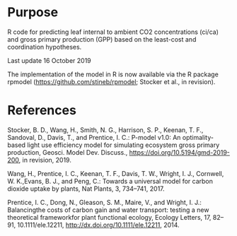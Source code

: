 
# Purpose

R code for predicting leaf internal to ambient CO2 concentrations (ci/ca) and gross primary production (GPP) based on the least-cost and coordination hypotheses. 

Last update 16 October 2019

The implementation of the model in R is now available via the R package rpmodel (https://github.com/stineb/rpmodel; Stocker et al., in revision). 

 
# References

Stocker, B. D., Wang, H., Smith, N. G., Harrison, S. P., Keenan, T. F., Sandoval, D., Davis, T., and Prentice, I. C.: P-model v1.0: An optimality-based light use efficiency model for simulating ecosystem gross primary production, Geosci. Model Dev. Discuss., https://doi.org/10.5194/gmd-2019-200, in revision, 2019.

Wang, H., Prentice, I. C., Keenan, T. F., Davis, T. W., Wright, I. J., Cornwell, W. K.,Evans, B. J., and Peng, C.: Towards a universal model for carbon dioxide uptake by plants, Nat Plants, 3, 734–741, 2017.

Prentice, I. C., Dong, N., Gleason, S. M., Maire, V., and Wright, I. J.: Balancingthe costs of carbon gain and water transport: testing a new theoretical frameworkfor plant functional ecology, Ecology Letters, 17, 82–91, 10.1111/ele.12211, http://dx.doi.org/10.1111/ele.12211, 2014.

